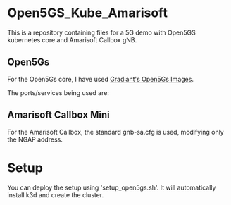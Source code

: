 # Open5GS_Kube_Amarisoft
This is a repository containing files for a 5G demo with Open5GS kubernetes core and Amarisoft Callbox gNB.

## Open5Gs 

For the Open5Gs core, I have used [Gradiant's Open5Gs Images](https://github.com/Gradiant/5g-images).

The ports/services being used are:

## Amarisoft Callbox Mini

For the Amarisoft Callbox, the standard gnb-sa.cfg is used, modifying only the NGAP address.



# Setup

You can deploy the setup using 'setup_open5gs.sh'. It will automatically install k3d and create the cluster.
